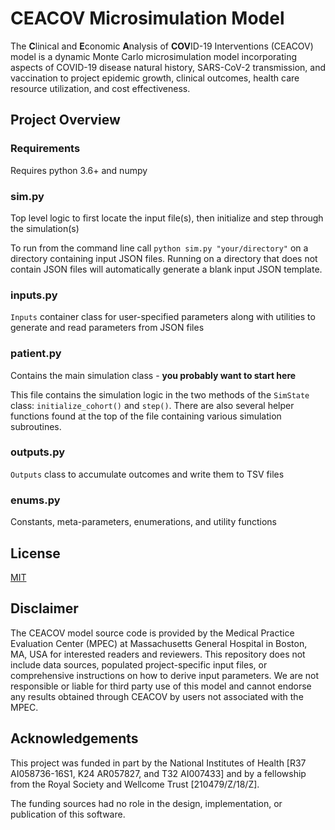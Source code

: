 # CEACOV Microsimulation Model

The **C**linical and **E**conomic **A**nalysis of **COV**ID-19 Interventions (CEACOV) model is a dynamic Monte Carlo microsimulation model incorporating aspects of COVID-19 disease natural history, SARS-CoV-2 transmission, and vaccination to project epidemic growth, clinical outcomes, health care resource utilization, and cost effectiveness.

## Project Overview

### Requirements

Requires python 3.6+ and numpy

### sim.py

Top level logic to first locate the input file(s), then initialize and step through the simulation(s)

To run from the command line call `python sim.py "your/directory"` on a directory containing input JSON files. Running on a directory that does not contain JSON files will automatically generate a blank input JSON template.

### inputs.py

`Inputs` container class for user-specified parameters along with utilities to generate and read parameters from JSON files

### patient.py

Contains the main simulation class - **you probably want to start here**

This file contains the simulation logic in the two methods of the `SimState` class: `initialize_cohort()` and `step()`. There are also several helper functions found at the top of the file containing various simulation subroutines.

### outputs.py

`Outputs` class to accumulate outcomes and write them to TSV files

### enums.py

Constants, meta-parameters, enumerations, and utility functions

## License
[MIT](https://choosealicense.com/licenses/mit/)


## Disclaimer

The CEACOV model source code is provided by the Medical Practice Evaluation Center (MPEC) at Massachusetts General Hospital in Boston, MA, USA for interested readers and reviewers. This repository does not include data sources, populated project-specific input files, or comprehensive instructions on how to derive input parameters. We are not responsible or liable for third party use of this model and cannot endorse any results obtained through CEACOV by users not associated with the MPEC.

## Acknowledgements

This project was funded in part by the National Institutes of Health [R37 AI058736-16S1, K24 AR057827, and T32 AI007433] and by a fellowship from the Royal Society and Wellcome Trust [210479/Z/18/Z].

The funding sources had no role in the design, implementation, or publication of this software.
